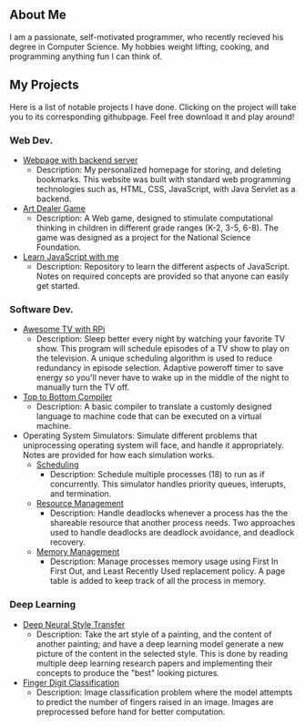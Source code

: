 ## About Me
I am a passionate, self-motivated programmer, who recently recieved his degree in Computer Science. My hobbies weight lifting, cooking, and programming anything fun I can think of.

## My Projects
Here is a list of notable projects I have done. Clicking on the project will take you to its corresponding githubpage. Feel free download it and play around!

### Web Dev.
* [Webpage with backend server](https://github.com/kvong/MyHomePage)
    * Description: My personalized homepage for storing, and deleting bookmarks. This website was built with standard web programming technologies such as, HTML, CSS, JavaScript, with Java Servlet as a backend.
* [Art Dealer Game](https://github.com/kvong/Art-Dealer-App)
    * Description: A Web game, designed to stimulate computational thinking in children in different grade ranges (K-2, 3-5, 6-8). The game was designed as a project for the National Science Foundation.
* [Learn JavaScript with me](https://github.com/kvong/Learn-JavaScript)
    * Description: Repository to learn the different aspects of JavaScript. Notes on required concepts are provided so that anyone can easily get started.

### Software Dev.
* [Awesome TV with RPi](https://github.com/kvong/OSMC-Automation)
    * Description: Sleep better every night by watching your favorite TV show. This program will schedule episodes of a TV show to play on the television. A unique scheduling algorithm is used to reduce redundancy in episode selection. Adaptive poweroff timer to save energy so you'll never have to wake up in the middle of the night to manually turn the TV off.
* [Top to Bottom Compiler](https://github.com/kvong/CustomCompiler)
    * Description: A basic compiler to translate a customly designed language to machine code that can be executed on a virtual machine.
* Operating System Simulators: Simulate different problems that uniprocessing operating system will face, and handle it appropriately. Notes are provided for how each simulation works.
    * [Scheduling](https://github.com/kvong/Advanced-C-progamming/tree/master/4.OS-SchedulerAlgorithms)
        * Description: Schedule multiple processes (18) to run as if concurrently. This simulator handles priority queues, interupts, and termination.
    * [Resource Management](https://github.com/kvong/Advanced-C-progamming/tree/master/5.OS-ResourceManagement)
        * Description: Handle deadlocks whenever a process has the the shareable resource that another process needs. Two approaches used to handle deadlocks are deadlock avoidance, and deadlock recovery.
    * [Memory Management](https://github.com/kvong/Advanced-C-progamming/tree/master/6.OS-MemoryManagement)
        * Description: Manage processes memory usage using First In First Out, and Least Recently Used replacement policy. A page table is added to keep track of all the process in memory.

### Deep Learning
* [Deep Neural Style Transfer](https://github.com/kvong/DeepLearning-NeuralStyleTransfer)
    * Description: Take the art style of a painting, and the content of another painting; and have a deep learning model generate a new picture of the content in the selected style. This is done by reading multiple deep learning research papers and implementing their concepts to produce the "best" looking pictures.
* [Finger Digit Classification](https://github.com/kvong/DeepLearning-FingerDigitClassification)
    * Description: Image classification problem where the model attempts to predict the number of fingers raised in an image. Images are preprocessed before hand for better computation.
